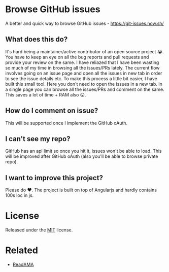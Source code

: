 Browse GitHub issues
=======

A better and quick way to browse GitHub issues -
https://git-issues.now.sh/



## What does this do?

It's hard being a maintainer/active contributor of an open source project 😭. You have to keep an eye on all the bug reports and pull requests and provide your review on the same. I have reliazed that I have been wasting so much of my time in browsing all the issues/PRs lately. The current flow involves going on an issue page and open all the issues in new tab in order to see the issue details etc. 
To make this process a little bit easier, I have built this small tool. Here you don't need to open the issues in a new tab. In a single page you can browse all the issues/PRs and comment on the same. This saves a lot of time + RAM also 😛.

## How do I comment on issue?

This will be supported once I implement the GitHub oAuth.

## I can't see my repo?

GitHub has an api limit so once you hit it, issues won't be able to load. This will be improved after GitHub oAuth (also you'll be able to browse private repo).

## I want to improve this project?

Please do ❤️. The project is built on top of Angularjs and hardly contains 100s loc in js. 

# License
Released under the [MIT](./LICENSE) license.

# Related
- [ReadAMA](https://github.com/akashnimare/ReadAMA)
